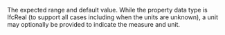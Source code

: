 ﻿The expected range and default value.  While the property data type is IfcReal (to support all cases including when the units are unknown), a unit may optionally be provided to indicate the measure and unit.
